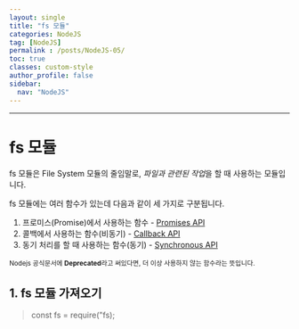 ```yaml
---
layout: single
title: "fs 모듈"
categories: NodeJS
tag: [NodeJS]
permalink : /posts/NodeJS-05/
toc: true
classes: custom-style
author_profile: false
sidebar:
  nav: "NodeJS"
---
```


<hr>

# fs 모듈

fs 모듈은 File System 모듈의 줄임말로, *파일과 관련된 작업*을 할 때 사용하는 모듈입니다.

fs 모듈에는 여러 함수가 있는데 다음과 같이 세 가지로 구분됩니다.

1. 프로미스(Promise)에서 사용하는 함수 - [Promises API](https://nodejs.org/docs/latest/api/fs.html#promises-api)
2. 콜백에서 사용하는 함수(비동기) - [Callback API](https://nodejs.org/docs/latest/api/fs.html#callback-api)
3. 동기 처리를 할 때 사용하는 함수(동기) - [Synchronous API](https://nodejs.org/docs/latest/api/fs.html#synchronous-api)

<small>Nodejs 공식문서에 **Deprecated**라고 써있다면, 더 이상 사용하지 않는 함수라는 뜻입니다.</small>

## 1. fs 모듈 가져오기

> const fs = require("fs);

